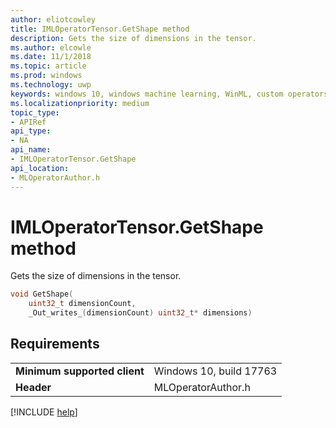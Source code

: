 ```yaml
---
author: eliotcowley
title: IMLOperatorTensor.GetShape method
description: Gets the size of dimensions in the tensor.
ms.author: elcowle
ms.date: 11/1/2018
ms.topic: article
ms.prod: windows
ms.technology: uwp
keywords: windows 10, windows machine learning, WinML, custom operators, GetShape
ms.localizationpriority: medium
topic_type:
- APIRef
api_type:
- NA
api_name:
- IMLOperatorTensor.GetShape
api_location:
- MLOperatorAuthor.h
---
```


# IMLOperatorTensor.GetShape method

Gets the size of dimensions in the tensor.

```cpp
void GetShape(
    uint32_t dimensionCount,
    _Out_writes_(dimensionCount) uint32_t* dimensions)
```

## Requirements

| | |
|-|-|
| **Minimum supported client** | Windows 10, build 17763 |
| **Header** | MLOperatorAuthor.h |

[!INCLUDE [help](../includes/get-help.md)]
